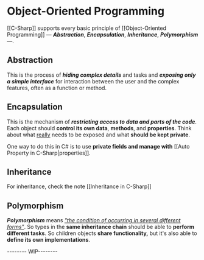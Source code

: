 # Object-Oriented Programming

[[C-Sharp]] supports every basic principle of [[Object-Oriented Programming]] — ***Abstraction***, ***Encapsulation***, ***Inheritance***, ***Polymorphism*** —. 

## Abstraction

This is the process of ***hiding complex details*** and tasks and ***exposing only a simple interface*** for interaction between the user and the complex features, often as a function or method.

## Encapsulation

This is the mechanism of ***restricting access to data and parts of the code***. Each object should **control its own data**, **methods**, and **properties**. Think about what <u>really</u> needs to be exposed and what **should be kept private**.

One way to do this in C# is to use **private fields and manage with** [[Auto Property in C-Sharp|properties]].

## Inheritance

For inheritance, check the note [[Inheritance in C-Sharp]]

## Polymorphism

***Polymorphism*** means <i><u>"the condition of occurring in several different forms"</u></i>. So types in the **same inheritance chain** should be able to **perform different tasks**. So children objects **share functionality,** but it's also able to **define its own implementations**.

-------- WIP--------